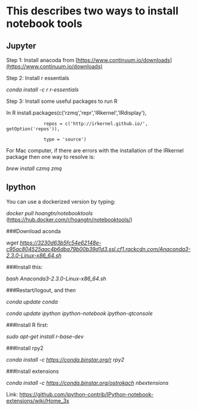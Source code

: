 # This describes two ways to install notebook tools

## Jupyter

 Step 1: Install anacoda from [https://www.continuum.io/downloads](https://www.continuum.io/downloads)
 
 Step 2: Install r essentials 
 
 *conda install -c r r-essentials*
 
 Step 3: Install some useful packages to run R
 
 In R
  install.packages(c('rzmq','repr','IRkernel','IRdisplay'),
                  
                  repos = c('http://irkernel.github.io/', getOption('repos')),
                  
                  type = 'source')
                  
  
  For Mac computer, if there are errors with the installation of the IRkernel package then one way to resolve is:
  
  *brew install czmq zmq*
                  

## Ipython


You can use a dockerized version by typing:

*docker pull hoangtn/notebooktools* (https://hub.docker.com/r/hoangtn/notebooktools/)

###Download aconda

*wget https://3230d63b5fc54e62148e-c95ac804525aac4b6dba79b00b39d1d3.ssl.cf1.rackcdn.com/Anaconda3-2.3.0-Linux-x86_64.sh*

###Install this:

*bash Anaconda3-2.3.0-Linux-x86_64.sh*

###Restart/logout, and then

*conda update conda*

*conda update ipython ipython-notebook ipython-qtconsole*


###Install R first:
 
*sudo apt-get install r-base-dev*

###Install rpy2

*conda install -c https://conda.binstar.org/r rpy2*


###Install extensions

*conda install -c https://conda.binstar.org/ostrokach nbextensions*

Link: https://github.com/ipython-contrib/IPython-notebook-extensions/wiki/Home_3x

